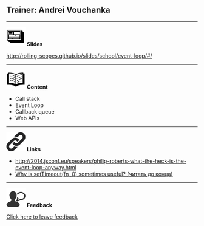 ## Trainer: Andrei Vouchanka

***

![HTML](https://github.com/rolling-scopes/course-curriculum/blob/master/img/slides.png)     **Slides** 

http://rolling-scopes.github.io/slides/school/event-loop/#/

***

![HTML](https://github.com/rolling-scopes/course-curriculum/blob/master/img/book.png)  **Content**
* Call stack
* Event Loop
* Callback queue
* Web APIs

***


![HTML](https://github.com/rolling-scopes/course-curriculum/blob/master/img/links.png)  **Links**
- http://2014.jsconf.eu/speakers/philip-roberts-what-the-heck-is-the-event-loop-anyway.html
- [Why is setTimeout(fn, 0) sometimes useful? (читать до конца)](http://stackoverflow.com/questions/779379/why-is-settimeoutfn-0-sometimes-useful)


***
![Feedback](https://github.com/rolling-scopes/course-curriculum/blob/master/img/feedback.png)
**Feedback**

[Click here to leave feedback](https://docs.google.com/forms/d/1F4NeS0oBq-CY805aqiPVp6CIrl4_nIYJ7Z_vUcMOFrQ/viewform)